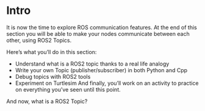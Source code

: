 # Intro
It is now the time to explore ROS communication features.
At the end of this section you will be able to make your nodes communicate between each other, using ROS2 Topics.

Here’s what you’ll do in this section:
- Understand what is a ROS2 topic thanks to a real life analogy
- Write your own Topic (publisher/subscriber) in both Python and Cpp
- Debug topics with ROS2 tools
- Experiment on Turtlesim
And finally, you’ll work on an activity to practice on everything you’ve seen until this point.

And now, what is a ROS2 Topic?

